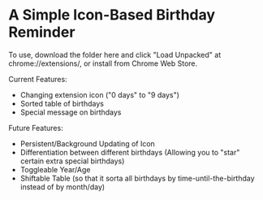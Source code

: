 # A Simple Icon-Based Birthday Reminder
To use, download the folder here and click "Load Unpacked" at chrome://extensions/, or install from Chrome Web Store.

Current Features:
- Changing extension icon ("0 days" to "9 days")
- Sorted table of birthdays
- Special message on birthdays

Future Features:
- Persistent/Background Updating of Icon
- Differentiation between different birthdays (Allowing you to "star" certain extra special birthdays)
- Toggleable Year/Age
- Shiftable Table (so that it sorta all birthdays by time-until-the-birthday instead of by month/day)